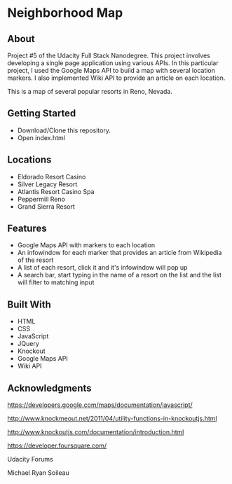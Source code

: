 # Neighborhood Map

## About

Project #5 of the Udacity Full Stack Nanodegree. This project involves developing a single page application using various APIs. In this particular project, I used the Google Maps API to build a map with several location markers. I also implemented Wiki API to provide an article on each location.

This is a map of several popular resorts in Reno, Nevada.

## Getting Started

* Download/Clone this repository.
* Open index.html

## Locations
* Eldorado Resort Casino
* Silver Legacy Resort
* Atlantis Resort Casino Spa
* Peppermill Reno
* Grand Sierra Resort

## Features

* Google Maps API with markers to each location
* An infowindow for each marker that provides an article from Wikipedia of the resort
* A list of each resort, click it and it's infowindow will pop up
* A search bar, start typing in the name of a resort on the list and the list will filter to matching input

## Built With

* HTML
* CSS
* JavaScript
* JQuery
* Knockout
* Google Maps API
* Wiki API

## Acknowledgments

https://developers.google.com/maps/documentation/javascript/

http://www.knockmeout.net/2011/04/utility-functions-in-knockoutjs.html

http://www.knockoutjs.com/documentation/introduction.html

https://developer.foursquare.com/

Udacity Forums

Michael Ryan Soileau
